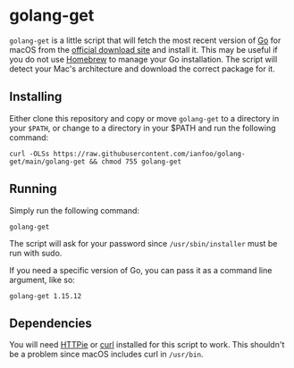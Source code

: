 # golang-get

`golang-get` is a little script that will fetch the most recent version of
[Go](https://golang.org) for macOS from the [official download
site](https://golang.org/dl) and install it. This may be useful if you do not
use [Homebrew](https://brew.sh) to manage your Go installation. The script will
detect your Mac's architecture and download the correct package for it.

## Installing

Either clone this repository and copy or move `golang-get` to a directory in
your `$PATH`, or change to a directory in your $PATH and run the following
command:

```
curl -OLSs https://raw.githubusercontent.com/ianfoo/golang-get/main/golang-get && chmod 755 golang-get
```

## Running

Simply run the following command:
```
golang-get
```

The script will ask for your password since `/usr/sbin/installer` must be run
with sudo.

If you need a specific version of Go, you can pass it as a command line
argument, like so:

```
golang-get 1.15.12
```

## Dependencies

You will need [HTTPie](https://httpie.io) or [curl](https://curl.se) installed
for this script to work. This shouldn't be a problem since macOS includes curl
in `/usr/bin`.
